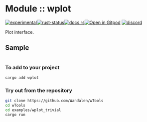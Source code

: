 <!-- {{# generate.module_header{} #}} -->

# Module :: wplot
<!--{ generate.module_header.start() }-->
 [![experimental](https://raster.shields.io/static/v1?label=&message=experimental&color=orange)](https://github.com/emersion/stability-badges#experimental)[![rust-status](https://github.com/Wandalen/wTools/actions/workflows/module_wplot_push.yml/badge.svg)](https://github.com/Wandalen/wTools/actions/workflows/module_wplot_push.yml)[![docs.rs](https://img.shields.io/docsrs/wplot?color=e3e8f0&logo=docs.rs)](https://docs.rs/wplot)[![Open in Gitpod](https://raster.shields.io/static/v1?label=try&message=online&color=eee&logo=gitpod&logoColor=eee)](https://gitpod.io/#RUN_PATH=.,SAMPLE_FILE=sample%2Frust%2Fwplot_trivial%2Fsrc%2Fmain.rs,RUN_POSTFIX=--example%20wplot_trivial/https://github.com/Wandalen/wTools)
[![discord](https://img.shields.io/discord/872391416519737405?color=eee&logo=discord&logoColor=eee&label=ask)](https://discord.gg/m3YfbXpUUY)
<!--{ generate.module_header.end }-->

Plot interface.

## Sample

<!-- {{# generate.module{} #}} -->

```rust
```

### To add to your project

```sh
cargo add wplot
```

### Try out from the repository

```sh
git clone https://github.com/Wandalen/wTools
cd wTools
cd examples/wplot_trivial
cargo run
```

